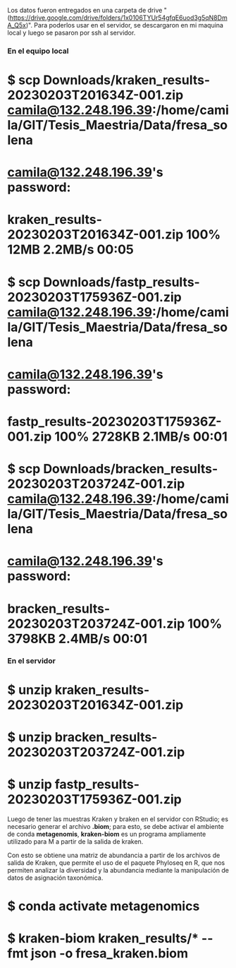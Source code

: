 Los datos fueron entregados en una carpeta de drive "(https://drive.google.com/drive/folders/1x0106TYUr54gfqE6uod3g5qN8DmA_Q5x)". Para poderlos usar en el servidor, se descargaron en mi maquina local y luego se pasaron por ssh al servidor.

### En el equipo local

# $ scp Downloads/kraken_results-20230203T201634Z-001.zip camila@132.248.196.39:/home/camila/GIT/Tesis_Maestria/Data/fresa_solena
#  camila@132.248.196.39's password: 
#  kraken_results-20230203T201634Z-001.zip         100%   12MB   2.2MB/s   00:05    
# $ scp Downloads/fastp_results-20230203T175936Z-001.zip camila@132.248.196.39:/home/camila/GIT/Tesis_Maestria/Data/fresa_solena
#  camila@132.248.196.39's password: 
#  fastp_results-20230203T175936Z-001.zip          100% 2728KB   2.1MB/s   00:01  
# $ scp Downloads/bracken_results-20230203T203724Z-001.zip camila@132.248.196.39:/home/camila/GIT/Tesis_Maestria/Data/fresa_solena
#  camila@132.248.196.39's password: 
#  bracken_results-20230203T203724Z-001.zip        100% 3798KB   2.4MB/s   00:01

### En el servidor

# $ unzip kraken_results-20230203T201634Z-001.zip 
# $ unzip bracken_results-20230203T203724Z-001.zip 
# $ unzip fastp_results-20230203T175936Z-001.zip

Luego de tener las muestras Kraken y braken en el servidor con RStudio; es necesario generar el archivo **.biom**; para esto, se debe activar el ambiente de conda **metagenomis**, **kraken-biom** es un programa ampliamente utilizado para M a partir de la salida de kraken.

Con esto se obtiene una matriz de abundancia a partir de los archivos de salida de Kraken, que permite el uso de el paquete Phyloseq en R, que nos permiten analizar la diversidad y la abundancia mediante la manipulación de datos de asignación taxonómica.

# $ conda activate metagenomics

# $ kraken-biom kraken_results/* --fmt json -o fresa_kraken.biom



